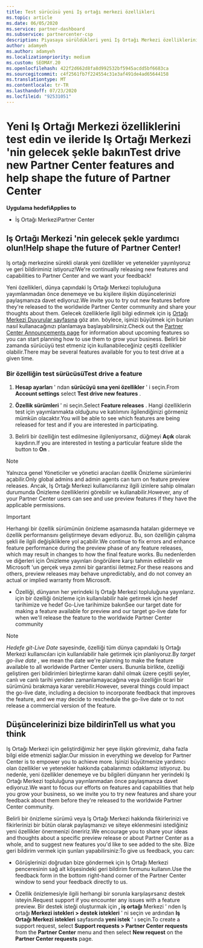 ```yaml
---
title: Test sürücüsü yeni Iş ortağı merkezi özellikleri
ms.topic: article
ms.date: 06/05/2020
ms.service: partner-dashboard
ms.subservice: partnercenter-csp
description: Piyasaya sürüldükleri yeni Iş Ortağı Merkezi özelliklerini test edin ve ne düşündüğünüzü bize iletin. Iş Ortağı Merkezi 'nin gelecek şekle yardımcı olun!
author: adamyeh
ms.author: adamyeh
ms.localizationpriority: medium
ms.custom: SEOMAY.20
ms.openlocfilehash: 422f2d662d8fa8d992532bf5945acdd5bf6683ca
ms.sourcegitcommit: c4f2561fb7f224554c31e3af491de4ad65644158
ms.translationtype: MT
ms.contentlocale: tr-TR
ms.lasthandoff: 07/23/2020
ms.locfileid: "92531051"
---
```

# <a name="test-drive-new-partner-center-features-and-help-shape-the-future-of-partner-center"></a><span data-ttu-id="9e99b-104">Yeni Iş Ortağı Merkezi özelliklerini test edin ve ileride Iş Ortağı Merkezi 'nin gelecek şekle bakın</span><span class="sxs-lookup"><span data-stu-id="9e99b-104">Test drive new Partner Center features and help shape the future of Partner Center</span></span>

<span data-ttu-id="9e99b-105">**Uygulama hedefi**</span><span class="sxs-lookup"><span data-stu-id="9e99b-105">**Applies to**</span></span>

- <span data-ttu-id="9e99b-106">İş Ortağı Merkezi</span><span class="sxs-lookup"><span data-stu-id="9e99b-106">Partner Center</span></span>

## <a name="help-shape-the-future-of-partner-center"></a><span data-ttu-id="9e99b-107">Iş Ortağı Merkezi 'nin gelecek şekle yardımcı olun!</span><span class="sxs-lookup"><span data-stu-id="9e99b-107">Help shape the future of Partner Center!</span></span>

<span data-ttu-id="9e99b-108">Iş ortağı merkezine sürekli olarak yeni özellikler ve yetenekler yayınlıyoruz ve geri bildiriminiz istiyoruz!</span><span class="sxs-lookup"><span data-stu-id="9e99b-108">We're continually releasing new features and capabilities to Partner Center and we want your feedback!</span></span>

<span data-ttu-id="9e99b-109">Yeni özellikleri, dünya çapındaki Iş Ortağı Merkezi topluluğuna yayımlanmadan önce denemeye ve bu kişilere ilişkin düşüncelerinizi paylaşmanıza davet ediyoruz.</span><span class="sxs-lookup"><span data-stu-id="9e99b-109">We invite you to try out new features before they're released to the worldwide Partner Center community and share your thoughts about them.</span></span> <span data-ttu-id="9e99b-110">Gelecek özelliklerle ilgili bilgi edinmek için iş [Ortağı Merkezi Duyurular sayfasına](announcements/index.md) göz atın. böylece, işinizi büyütmek için bunları nasıl kullanacağınızı planlamaya başlayabilirsiniz.</span><span class="sxs-lookup"><span data-stu-id="9e99b-110">Check out the [Partner Center Announcements page](announcements/index.md) for information about upcoming features so you can start planning how to use them to grow your business.</span></span> <span data-ttu-id="9e99b-111">Belirli bir zamanda sürücüyü test etmeniz için kullanabileceğiniz çeşitli özellikler olabilir.</span><span class="sxs-lookup"><span data-stu-id="9e99b-111">There may be several features available for you to test drive at a given time.</span></span>

### <a name="test-drive-a-feature"></a><span data-ttu-id="9e99b-112">Bir özelliğin test sürücüsü</span><span class="sxs-lookup"><span data-stu-id="9e99b-112">Test drive a feature</span></span>

1. <span data-ttu-id="9e99b-113">**Hesap ayarları** ' ndan **sürücüyü sına yeni özellikler** ' i seçin.</span><span class="sxs-lookup"><span data-stu-id="9e99b-113">From **Account settings** select **Test drive new features** .</span></span>

2. <span data-ttu-id="9e99b-114">**Özellik sürümleri** ' ni seçin.</span><span class="sxs-lookup"><span data-stu-id="9e99b-114">Select **Feature releases** .</span></span> <span data-ttu-id="9e99b-115">Hangi özelliklerin test için yayımlanmakta olduğunu ve katılımını ilgilendiğinizi görmeniz mümkün olacaktır.</span><span class="sxs-lookup"><span data-stu-id="9e99b-115">You will be able to see which features are being released for test and if you are interested in participating.</span></span>

3. <span data-ttu-id="9e99b-116">Belirli bir özelliğin test edilmesine ilgileniyorsanız, düğmeyi **Açık** olarak kaydırın.</span><span class="sxs-lookup"><span data-stu-id="9e99b-116">If you are interested in testing a particular feature slide the button to **On** .</span></span>

> [!NOTE]  
> <span data-ttu-id="9e99b-117">Yalnızca genel Yöneticiler ve yönetici aracıları özellik Önizleme sürümlerini açabilir.</span><span class="sxs-lookup"><span data-stu-id="9e99b-117">Only global admins and admin agents can turn on feature preview releases.</span></span> <span data-ttu-id="9e99b-118">Ancak, Iş Ortağı Merkezi kullanıcılarınız ilgili izinlere sahip olmaları durumunda Önizleme özelliklerini görebilir ve kullanabilir.</span><span class="sxs-lookup"><span data-stu-id="9e99b-118">However, any of your Partner Center users can see and use preview features if they have the applicable permissions.</span></span>

> [!IMPORTANT]  
> <span data-ttu-id="9e99b-119">Herhangi bir özellik sürümünün önizleme aşamasında hataları gidermeye ve özellik performansını geliştirmeye devam ediyoruz. Bu, son özelliğin çalışma şekli ile ilgili değişikliklere yol açabilir.</span><span class="sxs-lookup"><span data-stu-id="9e99b-119">We continue to fix errors and enhance feature performance during the preview phase of any feature releases, which may result in changes to how the final feature works.</span></span> <span data-ttu-id="9e99b-120">Bu nedenlerden ve diğerleri için Önizleme yayınları öngörülere karşı tahmin edilebilir ve Microsoft 'un gerçek veya zımni bir garantisi iletmez.</span><span class="sxs-lookup"><span data-stu-id="9e99b-120">For these reasons and others, preview releases may behave unpredictably, and do not convey an actual or implied warranty from Microsoft.</span></span>

- <span data-ttu-id="9e99b-121">Özelliği, dünyanın her yerindeki Iş Ortağı Merkezi topluluğuna yayınlarız. için bir özelliği önizleme için kullanılabilir hale getirmek için hedef tarihimize ve hedef Go-Live tarihimize bakın</span><span class="sxs-lookup"><span data-stu-id="9e99b-121">See our target date for making a feature available for preview and our target go-live date for when we'll release the feature to the worldwide Partner Center community</span></span>

> [!NOTE]  
> <span data-ttu-id="9e99b-122">*Hedefe git-Live Date* sayesinde, özelliği tüm dünya çapındaki Iş Ortağı Merkezi kullanıcıları için kullanılabilir hale getirmek için planlıyoruz.</span><span class="sxs-lookup"><span data-stu-id="9e99b-122">By *target go-live date* , we mean the date we're planning to make the feature available to all worldwide Partner Center users.</span></span> <span data-ttu-id="9e99b-123">Bununla birlikte, özelliği geliştiren geri bildirimleri birleştirme kararı dahil olmak üzere çeşitli şeyler, canlı ve canlı tarihi yeniden zamanlamayacağına veya özelliğin ticari bir sürümünü bırakmaya karar verebilir.</span><span class="sxs-lookup"><span data-stu-id="9e99b-123">However, several things could impact the go-live date, including a decision to incorporate feedback that improves the feature, and we may decide to reschedule the go-live date or to not release a commercial version of the feature.</span></span>  
 
## <a name="tell-us-what-you-think"></a><span data-ttu-id="9e99b-124">Düşüncelerinizi bize bildirin</span><span class="sxs-lookup"><span data-stu-id="9e99b-124">Tell us what you think</span></span>

<span data-ttu-id="9e99b-125">Iş Ortağı Merkezi için geliştirdiğimiz her şeye ilişkin görevimiz, daha fazla bilgi elde etmenizi sağlar.</span><span class="sxs-lookup"><span data-stu-id="9e99b-125">Our mission in everything we develop for Partner Center is to empower you to achieve more.</span></span> <span data-ttu-id="9e99b-126">İşinizi büyütmenize yardımcı olan özellikler ve yetenekler hakkında çabalarımızı odaklamız istiyoruz. bu nedenle, yeni özellikler denemeye ve bu bilgileri dünyanın her yerindeki Iş Ortağı Merkezi topluluğuna yayınlanmadan önce paylaşmanıza davet ediyoruz.</span><span class="sxs-lookup"><span data-stu-id="9e99b-126">We want to focus our efforts on features and capabilities that help you grow your business, so we invite you to try new features and share your feedback about them before they're released to the worldwide Partner Center community.</span></span> 

<span data-ttu-id="9e99b-127">Belirli bir önizleme sürümü veya Iş Ortağı Merkezi hakkında fikirlerinizi ve fikirlerinizi bir bütün olarak paylaşmanızı ve siteye eklenmesini istediğiniz yeni özellikler önermenizi öneririz.</span><span class="sxs-lookup"><span data-stu-id="9e99b-127">We encourage you to share your ideas and thoughts about a specific preview release or about Partner Center as a whole, and to suggest new features you'd like to see added to the site.</span></span> <span data-ttu-id="9e99b-128">Bize geri bildirim vermek için şunları yapabilirsiniz:</span><span class="sxs-lookup"><span data-stu-id="9e99b-128">To give us feedback, you can:</span></span>  

- <span data-ttu-id="9e99b-129">Görüşlerinizi doğrudan bize göndermek için Iş Ortağı Merkezi penceresinin sağ alt köşesindeki geri bildirim formunu kullanın.</span><span class="sxs-lookup"><span data-stu-id="9e99b-129">Use the feedback form in the bottom right-hand corner of the Partner Center window to send your feedback directly to us.</span></span> 

- <span data-ttu-id="9e99b-130">Özellik önizlemesiyle ilgili herhangi bir sorunla karşılaşırsanız destek isteyin.</span><span class="sxs-lookup"><span data-stu-id="9e99b-130">Request support if you encounter any issues with a feature preview.</span></span> <span data-ttu-id="9e99b-131">Bir destek isteği oluşturmak için **, iş ortağı** Merkezi ' nden Iş ortağı **Merkezi istekleri > destek istekleri** ' ni seçin ve ardından **Iş Ortağı Merkezi istekleri** sayfasında **yeni istek** ' ı seçin.</span><span class="sxs-lookup"><span data-stu-id="9e99b-131">To create a support request, select **Support requests > Partner Center requests** from the **Partner Center** menu and then select **New request** on the **Partner Center requests** page.</span></span>



